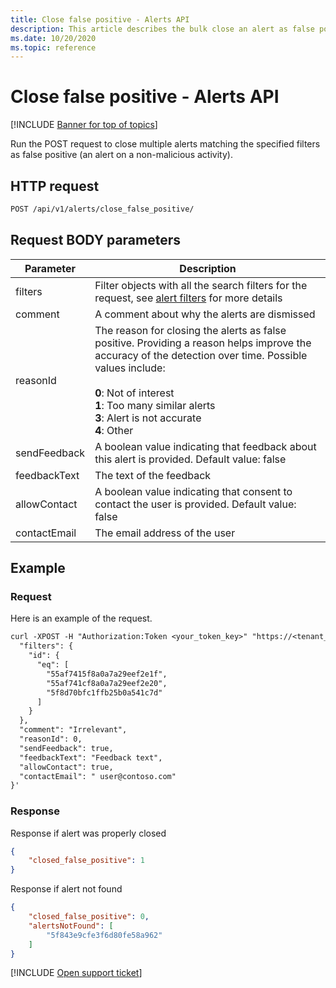 ```yaml
---
title: Close false positive - Alerts API
description: This article describes the bulk close an alert as false positive request in Cloud App Security's Alerts API.
ms.date: 10/20/2020
ms.topic: reference
---
```

# Close false positive - Alerts API

[!INCLUDE [Banner for top of topics](includes/banner.md)]

Run the POST request to close multiple alerts matching the specified filters as false positive (an alert on a non-malicious activity).

## HTTP request

```rest
POST /api/v1/alerts/close_false_positive/
```

## Request BODY parameters

| Parameter | Description |
| --- | --- |
| filters | Filter objects with all the search filters for the request, see [alert filters](api-alerts.md#filters) for more details |
| comment | A comment about why the alerts are dismissed |
| reasonId | The reason for closing the alerts as false positive. Providing a reason helps improve the accuracy of the detection over time. Possible values include:<br /><br />**0**: Not of interest<br />**1**: Too many similar alerts<br />**3**: Alert is not accurate<br />**4**: Other |
| sendFeedback | A boolean value indicating that feedback about this alert is provided. Default value: false |
| feedbackText | The text of the feedback |
| allowContact | A boolean value indicating that consent to contact the user is provided. Default value: false |
| contactEmail | The email address of the user |

## Example

### Request

Here is an example of the request.

```rest
curl -XPOST -H "Authorization:Token <your_token_key>" "https://<tenant_id>.<tenant_region>.contoso.com/api/v1/alerts/close_false_positive/" -d '{
  "filters": {
    "id": {
      "eq": [
        "55af7415f8a0a7a29eef2e1f",
        "55af741cf8a0a7a29eef2e20",
        "5f8d70bfc1ffb25b0a541c7d"
      ]
    }
  },
  "comment": "Irrelevant",
  "reasonId": 0,
  "sendFeedback": true,
  "feedbackText": "Feedback text",
  "allowContact": true,
  "contactEmail": " user@contoso.com"
}'
```

### Response

Response if alert was properly closed

```json
{
    "closed_false_positive": 1
}
```

Response if alert not found

```json
{
    "closed_false_positive": 0,
    "alertsNotFound": [
        "5f843e9cfe3f6d80fe58a962"
    ]
}
```

[!INCLUDE [Open support ticket](includes/support.md)]
